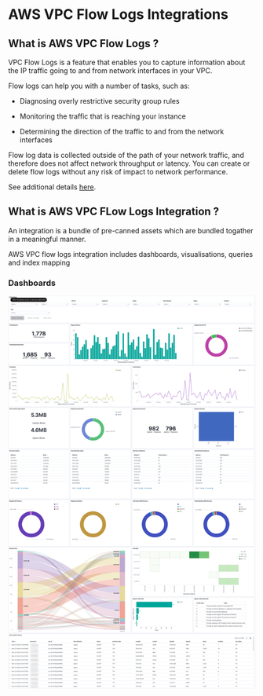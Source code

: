 # AWS VPC Flow Logs Integrations

## What is AWS VPC Flow Logs ?
VPC Flow Logs is a feature that enables you to capture information about the IP traffic going to and from network interfaces in your VPC.

Flow logs can help you with a number of tasks, such as:

* Diagnosing overly restrictive security group rules

* Monitoring the traffic that is reaching your instance

* Determining the direction of the traffic to and from the network interfaces

Flow log data is collected outside of the path of your network traffic, and therefore does not affect network throughput or latency. You can create or delete flow logs without any risk of impact to network performance.

See additional details [here](https://docs.aws.amazon.com/vpc/latest/userguide/flow-logs.html).

## What is AWS VPC FLow Logs Integration ?
An integration is a bundle of pre-canned assets which are bundled togather in a meaningful manner.

AWS VPC flow logs integration includes dashboards, visualisations, queries and index mapping

### Dashboards

![](../static/dashboard1.png)

